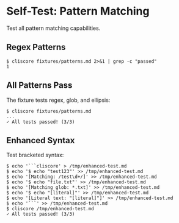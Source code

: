 # Self-Test: Pattern Matching

Test all pattern matching capabilities.

## Regex Patterns

```cliscore
$ cliscore fixtures/patterns.md 2>&1 | grep -c "passed"
1
```

## All Patterns Pass

The fixture tests regex, glob, and ellipsis:

```cliscore
$ cliscore fixtures/patterns.md
...
✓ All tests passed! (3/3)
```

## Enhanced Syntax

Test bracketed syntax:

```cliscore
$ echo '```cliscore' > /tmp/enhanced-test.md
$ echo '$ echo "test123"' >> /tmp/enhanced-test.md
$ echo '[Matching: /test\d+/]' >> /tmp/enhanced-test.md
$ echo '$ echo "file.txt"' >> /tmp/enhanced-test.md
$ echo '[Matching glob: *.txt]' >> /tmp/enhanced-test.md
$ echo '$ echo "[literal]"' >> /tmp/enhanced-test.md
$ echo '[Literal text: "[literal]"]' >> /tmp/enhanced-test.md
$ echo '```' >> /tmp/enhanced-test.md
$ cliscore /tmp/enhanced-test.md
✓ All tests passed! (3/3)
```
